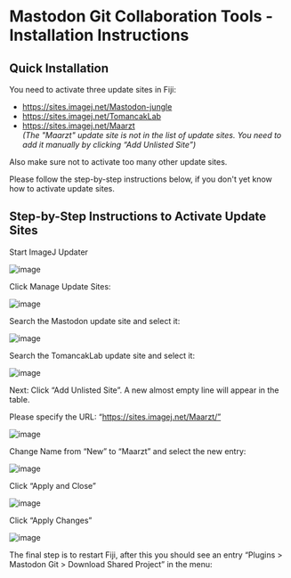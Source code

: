 # Mastodon Git Collaboration Tools - Installation Instructions

## Quick Installation

You need to activate three update sites in Fiji:
- https://sites.imagej.net/Mastodon-jungle
- https://sites.imagej.net/TomancakLab
- https://sites.imagej.net/Maarzt <br> *(The "Maarzt" update site is not in the list of update sites. You need to add it manually by clicking “Add Unlisted Site”)*

Also make sure not to activate too many other update sites.

Please follow the step-by-step instructions below, if you don't yet know how to activate update sites.

## Step-by-Step Instructions to Activate Update Sites

Start ImageJ Updater

![image](images/image18.png)

Click Manage Update Sites:

![image](images/image15.png)

Search the Mastodon update site and select it:

![image](https://github.com/mastodon-sc/mastodon-git/assets/24407711/e66e31e5-8ec5-43c6-b981-4a1892f7502f)

Search the TomancakLab update site and select it:

![image](images/image2.png)

Next: Click “Add Unlisted Site”. A new almost empty line will appear in the table.

Please specify the URL: “https://sites.imagej.net/Maarzt/”

![image](images/image1.png)

Change Name from “New” to “Maarzt” and select the new entry:

![image](images/image17.png)

Click “Apply and Close”

![image](images/image32.png)

Click “Apply Changes”

![image](https://github.com/mastodon-sc/mastodon-git/assets/24407711/8b9e0664-8830-4483-95a3-80fb50fee455)

The final step is to restart Fiji, after this you should see an entry “Plugins > Mastodon Git > Download Shared Project” in the menu:
